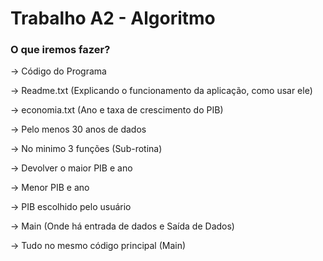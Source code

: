 # Trabalho A2 - Algoritmo
### O que iremos fazer?

→ Código do Programa

→ Readme.txt (Explicando o funcionamento da aplicação, como usar ele)

→ economia.txt (Ano e taxa de crescimento do PIB)

→ Pelo menos 30 anos de dados

→ No minimo 3 funções (Sub-rotina)

→ Devolver o maior PIB e ano

→ Menor PIB e ano

→ PIB escolhido pelo usuário

→ Main (Onde há entrada de dados e Saída de Dados)

→ Tudo no mesmo código principal (Main)

